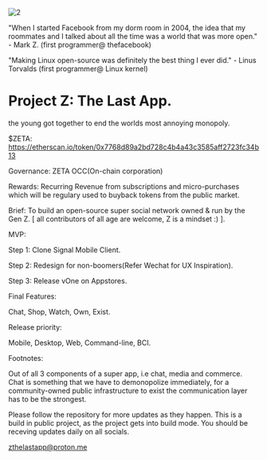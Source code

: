![2](https://user-images.githubusercontent.com/20357085/196049310-bd95fbbd-6db1-4197-965e-a71e17462109.png)


"When I started Facebook from my dorm room in 2004, the idea that my roommates and I talked about all the time was a world that was more open." - Mark Z.
(first programmer@ thefacebook)

"Making Linux open-source was definitely the best thing I ever did." - Linus Torvalds
(first programmer@ Linux kernel)


# Project Z: The Last App.
the young got together to end the worlds most annoying monopoly.


$ZETA: https://etherscan.io/token/0x7768d89a2bd728c4b4a43c3585aff2723fc34b13

Governance: ZETA OCC(On-chain corporation)

Rewards: Recurring Revenue from subscriptions and micro-purchases which will be regulary used to buyback tokens from the public market.


Brief: To build an open-source super social network owned & run by the Gen Z. [ all contributors of all age are welcome, Z is a mindset :) ].


MVP:

Step 1: Clone Signal Mobile Client.

Step 2: Redesign for non-boomers(Refer Wechat for UX Inspiration).

Step 3: Release vOne on Appstores.


Final Features:

Chat, Shop, Watch, Own, Exist.


Release priority:

Mobile, Desktop, Web, Command-line, BCI.



Footnotes:

Out of all 3 components of a super app, i.e chat, media and commerce.
Chat is something that we have to demonopolize immediately, for a community-owned public infrastructure to exist the communication layer has to be the strongest.

Please follow the repository for more updates as they happen. This is a build in public project, as the project gets into build mode. You should be receving updates daily on all socials.

zthelastapp@proton.me
